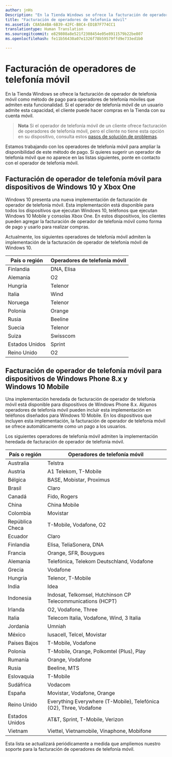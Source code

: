```yaml
---
author: jnHs
Description: "En la Tienda Windows se ofrece la facturación de operador de telefonía móvil como método de pago para operadores de telefonía móviles que admiten esta funcionalidad."
title: "Facturación de operadores de telefonía móvil"
ms.assetid: C8A5A4BA-6B39-42FC-B8C4-ED1B7F774CC1
translationtype: Human Translation
ms.sourcegitcommit: e829808a8e521f2308454e05e8911579b22be807
ms.openlocfilehash: fe11b56430a07e1326f78b59579ffd9e733ed1b0

---
```


# <a name="mobile-operator-billing"></a>Facturación de operadores de telefonía móvil


En la Tienda Windows se ofrece la facturación de operador de telefonía móvil como método de pago para operadores de telefonía móviles que admiten esta funcionalidad. Si el operador de telefonía móvil de un usuario admite esta capacidad, el cliente puede hacer compras en la Tienda con su cuenta móvil.

> **Nota**  Si el operador de telefonía móvil de un cliente ofrece facturación de operadores de telefonía móvil, pero el cliente no tiene esta opción en su dispositivo, consulta estos [pasos de solución de problemas](http://go.microsoft.com/fwlink/p/?LinkId=523993).

Estamos trabajando con los operadores de telefonía móvil para ampliar la disponibilidad de este método de pago. Si quieres sugerir un operador de telefonía móvil que no aparece en las listas siguientes, ponte en contacto con el operador de telefonía móvil.

## <a name="mobile-operator-billing-for-windows-10-and-xbox-one-devices"></a>Facturación de operador de telefonía móvil para dispositivos de Windows 10 y Xbox One

Windows 10 presenta una nueva implementación de facturación de operador de telefonía móvil. Esta implementación está disponible para todos los dispositivos que ejecutan Windows 10, teléfonos que ejecutan Windows 10 Mobile y consolas Xbox One. En estos dispositivos, los clientes pueden agregar la facturación de operador de telefonía móvil como forma de pago y usarlo para realizar compras. 

Actualmente, los siguientes operadores de telefonía móvil admiten la implementación de la facturación de operador de telefonía móvil de Windows 10.

| País o región  | Operadores de telefonía móvil |
|-----------------|------------------|
| Finlandia         | DNA, Elisa       |
| Alemania         | O2               |
| Hungría         | Telenor          |
| Italia           | Wind             |
| Noruega          | Telenor          |
| Polonia          | Orange           |
| Rusia          | Beeline          |
| Suecia          | Telenor          |
| Suiza     | Swisscom         |
| Estados Unidos   | Sprint           |
| Reino Unido  | O2               |

 

## <a name="mobile-operator-billing-for-windows-phone-8x-and-windows-10-mobile-devices"></a>Facturación de operador de telefonía móvil para dispositivos de Windows Phone 8.x y Windows 10 Mobile


Una implementación heredada de facturación de operador de telefonía móvil está disponible para dispositivos de Windows Phone 8.x. Algunos operadores de telefonía móvil pueden incluir esta implementación en teléfonos diseñados para Windows 10 Mobile. En los dispositivos que incluyen esta implementación, la facturación de operador de telefonía móvil se ofrece automáticamente como un pago a los usuarios.

Los siguientes operadores de telefonía móvil admiten la implementación heredada de facturación de operador de telefonía móvil.

| País o región       | Operadores de telefonía móvil                                                   |
|----------------------|--------------------------------------------------------------------|
| Australia            | Telstra                                                            |
| Austria              | A1 Telekom, T-Mobile                                               |
| Bélgica              | BASE, Mobistar, Proximus                                           |
| Brasil               | Claro                                                              |
| Canadá               | Fido, Rogers                                                       |
| China                | China Mobile                                                       |
| Colombia             | Movistar                                                           |
| República Checa       | T-Mobile, Vodafone, O2                                             |
| Ecuador              | Claro                                                              |
| Finlandia              | Elisa, TeliaSonera, DNA                                            |
| Francia               | Orange, SFR, Bouygues                                              |
| Alemania              | Telefónica, Telekom Deutschland, Vodafone                          |
| Grecia               | Vodafone                                                           |
| Hungría              | Telenor, T-Mobile                                                  |
| India                | Idea                                                               |
| Indonesia            | Indosat, Telkomsel, Hutchinson CP Telecommunications (HCPT)        |
| Irlanda              | O2, Vodafone, Three                                                |
| Italia                | Telecom Italia, Vodafone, Wind, 3 Italia                           |
| Jordania               | Umniah                                                             |
| México               | Iusacell, Telcel, Movistar                                         |
| Países Bajos          | T-Mobile, Vodafone                                                 |
| Polonia               | T-Mobile, Orange, Polkomtel (Plus), Play                           |
| Rumanía              | Orange, Vodafone                                                   |
| Rusia               | Beeline, MTS                                                       |
| Eslovaquia             | T-Mobile                                                           |
| Sudáfrica         | Vodacom                                                            |
| España                | Movistar, Vodafone, Orange                                         |
| Reino Unido       | Everything Everywhere (T-Mobile), Telefónica (O2), Three, Vodafone |
| Estados Unidos        | AT&T, Sprint, T-Mobile, Verizon                                    |
| Vietnam              | Viettel, Vietnamobile, Vinaphone, Mobifone                         |

 

Esta lista se actualizará periódicamente a medida que ampliemos nuestro soporte para la facturación de operadores de telefonía móvil.

 

 







<!--HONumber=Dec16_HO1-->


